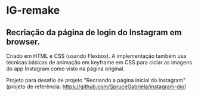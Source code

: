 # IG-remake
## Recriação da página de login do Instagram em browser.
Criado em HTML e CSS (usando Flexbox). A implementação também usa técnicas básicas de animação em keyframe em CSS para ciclar as imagens do app Instagram como visto na página original.

Projeto para desafio de projeto "Recriando a página inicial do Instagram" (projeto de referência: https://github.com/SpruceGabriela/instagram-dio)
